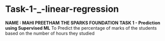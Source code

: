 # Task-1-_-linear-regression
**NAME : MAHI PREETHAM**  **THE SPARKS FOUNDATION**  **TASK 1 - Prediction using Supervised ML**  To Predict the percentage of marks of the students based on the number of hours they studied
